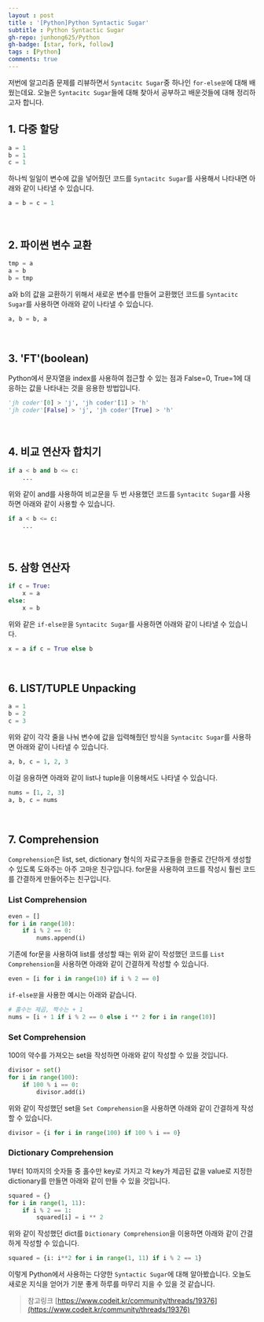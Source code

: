 ```yaml
---
layout : post
title : '[Python]Python Syntactic Sugar'
subtitle : Python Syntactic Sugar
gh-repo: junhong625/Python
gh-badge: [star, fork, follow]
tags : [Python]
comments: true
---
```


저번에 알고리즘 문제를 리뷰하면서 `Syntacitc Sugar`중 하나인 `for-else문`에 대해 배웠는데요. 오늘은 `Syntacitc Sugar`들에 대해 찾아서 공부하고 배운것들에 대해 정리하고자 합니다. 

## 1. 다중 할당<Multiple Assignment>
```python
a = 1
b = 1
c = 1
```
하나씩 일일이 변수에 값을 넣어줬던 코드를 `Syntacitc Sugar`를 사용해서 나타내면 아래와 같이 나타낼 수 있습니다.
```python
a = b = c = 1
```
<br>

## 2. 파이썬 변수 교환<Pythonic Swap>
```python
tmp = a
a = b
b = tmp
```
a와 b의 값을 교환하기 위해서 새로운 변수를 만들어 교환했던 코드를 `Syntacitc Sugar`를 사용하면 아래와 같이 나타낼 수 있습니다.
```python
a, b = b, a
```
<br>

## 3. 'FT'(boolean)
Python에서 문자열을 index를 사용하여 접근할 수 있는 점과 False=0, True=1에 대응하는 값을 나타내는 것을 응용한 방법입니다.
```python
'jh coder'[0] > 'j', 'jh coder'[1] > 'h'
'jh coder'[False] > 'j', 'jh coder'[True] > 'h'
```
<br>

## 4. 비교 연산자 합치기<Chaining Comparison Operators>
```python
if a < b and b <= c:
    ...
```
위와 같이 and를 사용하여 비교문을 두 번 사용했던 코드를 `Syntacitc Sugar`를 사용하면 아래와 같이 사용할 수 있습니다.
```python
if a < b <= c:
    ...
```
<br>

## 5. 삼항 연산자<Ternary Operator>
```python
if c = True:
    x = a
else:
    x = b
```
위와 같은 `if-else문`을 `Syntacitc Sugar`를 사용하면 아래와 같이 나타낼 수 있습니다.
```python
x = a if c = True else b
```
<br>

## 6. LIST/TUPLE Unpacking
```python
a = 1
b = 2
c = 3
```
위와 같이 각각 줄을 나눠 변수에 값을 입력해줬던 방식을 `Syntacitc Sugar`를 사용하면 아래와 같이 나타낼 수 있습니다.
```python
a, b, c = 1, 2, 3
```
이걸 응용하면 아래와 같이 list나 tuple을 이용해서도 나타낼 수 있습니다.
```python
nums = [1, 2, 3]
a, b, c = nums
```
<br>

## 7. Comprehension
`Comprehension`은 list, set, dictionary 형식의 자료구조들을 한줄로 간단하게 생성할 수 있도록 도와주는 아주 고마운 친구입니다.
for문을 사용하여 코드를 작성시 훨씬 코드를 간결하게 만들어주는 친구입니다.

### List Comprehension
```python
even = []
for i in range(10):
    if i % 2 == 0:
        nums.append(i)
```
기존에 for문을 사용하여 list를 생성할 때는 위와 같이 작성했던 코드를 `List Comprehension`을 사용하면 아래와 같이 간결하게 작성할 수 있습니다.
```python
even = [i for i in range(10) if i % 2 == 0]
```
`if-else문`을 사용한 예시는 아래와 같습니다.
```python
# 홀수는 제곱, 짝수는 + 1
nums = [i + 1 if i % 2 == 0 else i ** 2 for i in range(10)]
```

### Set Comprehension
100의 약수를 가져오는 set을 작성하면 아래와 같이 작성할 수 있을 것입니다. 
```python
divisor = set()
for i in range(100):
    if 100 % i == 0:
        divisor.add(i)
```
위와 같이 작성했던 set을 `Set Comprehension`을 사용하면 아래와 같이 간결하게 작성할 수 있습니다.
```python
divisor = {i for i in range(100) if 100 % i == 0}
```

### Dictionary Comprehension
1부터 10까지의 숫자들 중 홀수만 key로 가지고 각 key가 제곱된 값을 value로 지정한 dictionary를 만들면 아래와 같이 만들 수 있을 것입니다.
```python
squared = {}
for i in range(1, 11):
    if i % 2 == 1:
        squared[i] = i ** 2
```
위와 같이 작성했던 dict를 `Dictionary Comprehension`을 이용하면 아래와 같이 간결하게 작성할 수 있습니다.
```python
squared = {i: i**2 for i in range(1, 11) if i % 2 == 1}
```
  
   
이렇게 Python에서 사용하는 다양한 `Syntactic Sugar`에 대해 알아봤습니다. 오늘도 새로운 지식을 얻어가 기분 좋게 하루를 마무리 지을 수 있을 것 같습니다.

> 참고링크 [https://www.codeit.kr/community/threads/19376](https://www.codeit.kr/community/threads/19376)
